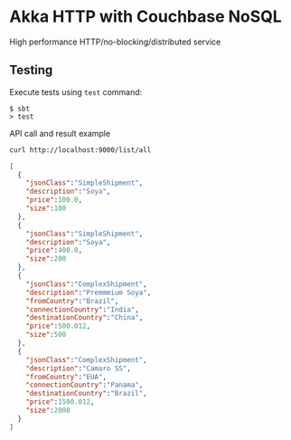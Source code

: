 # Akka HTTP with Couchbase NoSQL

High performance HTTP/no-blocking/distributed service

## Testing

Execute tests using `test` command:

```
$ sbt
> test
```

API call and result example

```bash
curl http://localhost:9000/list/all
```

```json
[
  {
    "jsonClass":"SimpleShipment",
    "description":"Soya",
    "price":100.0,
    "size":100
  },
  {
    "jsonClass":"SimpleShipment",
    "description":"Soya",
    "price":400.0,
    "size":200
  },
  {
    "jsonClass":"ComplexShipment",
    "description":"Premmmium Soya",
    "fromCountry":"Brazil",
    "connectionCountry":"India",
    "destinationCountry":"China",
    "price":500.012,
    "size":500
  },
  {
    "jsonClass":"ComplexShipment",
    "description":"Camaro SS",
    "fromCountry":"EUA",
    "connectionCountry":"Panama",
    "destinationCountry":"Brazil",
    "price":1500.012,
    "size":2000
  }
]
```